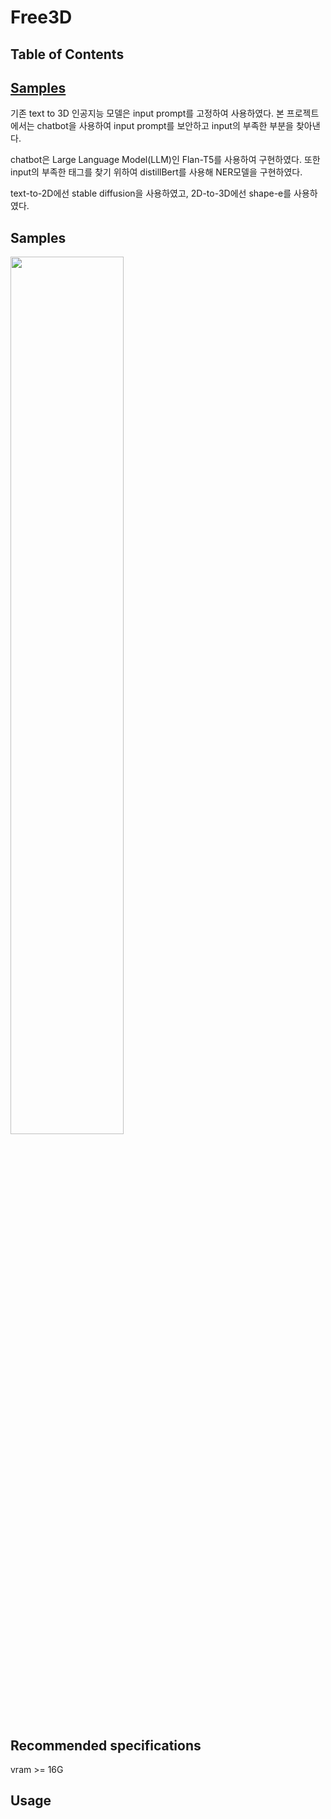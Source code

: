 # Free3D

## Table of Contents
## [Samples](#Samples)

기존 text to 3D 인공지능 모델은 input prompt를 고정하여 사용하였다.
본 프로젝트에서는 chatbot을 사용하여 input prompt를 보안하고 input의 부족한 부분을 찾아낸다.

chatbot은 Large Language Model(LLM)인 Flan-T5를 사용하여 구현하였다.
또한 input의 부족한 태그를 찾기 위하여 distillBert를 사용해 NER모델을 구현하였다.

text-to-2D에선 stable diffusion을 사용하였고, 2D-to-3D에선 shape-e를 사용하였다.

## Samples
<img width="60%" src="https://github.com/DeveloperSeJin/Free3D/assets/114290488/58a7e87e-a75f-4ca9-b712-0776eb6c5835">

## Recommended specifications
vram >= 16G

## Usage
